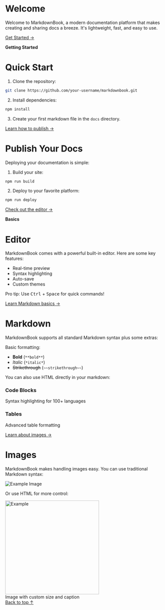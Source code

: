 # Welcome

Welcome to MarkdownBook, a modern documentation platform that makes creating and sharing docs a breeze. It's lightweight, fast, and easy to use.

<div class="next-section">
    <a href="#quick-start" class="btn-next">Get Started →</a>
</div>

**Getting Started**

# Quick Start

1. Clone the repository:
```bash
git clone https://github.com/your-username/markdownbook.git
```

2. Install dependencies:
```bash
npm install
```

3. Create your first markdown file in the `docs` directory.

<div class="next-section">
    <a href="#publish-your-docs" class="btn-next">Learn how to publish →</a>
</div>

# Publish Your Docs

Deploying your documentation is simple:

1. Build your site:
```bash
npm run build
```

2. Deploy to your favorite platform:
```bash
npm run deploy
```

<div class="next-section">
    <a href="#editor" class="btn-next">Check out the editor →</a>
</div>

**Basics**

# Editor

MarkdownBook comes with a powerful built-in editor. Here are some key features:

- Real-time preview
- Syntax highlighting
- Auto-save
- Custom themes

<div class="custom-alert">
    <i class="fa-solid fa-lightbulb"></i>
    <p>Pro tip: Use <kbd>Ctrl</kbd> + <kbd>Space</kbd> for quick commands!</p>
</div>

<div class="next-section">
    <a href="#markdown" class="btn-next">Learn Markdown basics →</a>
</div>

# Markdown

MarkdownBook supports all standard Markdown syntax plus some extras:

Basic formatting:
- **Bold** (`**bold**`)
- *Italic* (`*italic*`)
- ~~Strikethrough~~ (`~~strikethrough~~`)

You can also use HTML directly in your markdown:

<div class="feature-grid">
    <div class="feature">
        <i class="fa-solid fa-code"></i>
        <h3>Code Blocks</h3>
        <p>Syntax highlighting for 100+ languages</p>
    </div>
    <div class="feature">
        <i class="fa-solid fa-table"></i>
        <h3>Tables</h3>
        <p>Advanced table formatting</p>
    </div>
</div>

<div class="next-section">
    <a href="#images" class="btn-next">Learn about images →</a>
</div>

# Images

MarkdownBook makes handling images easy. You can use traditional Markdown syntax:

![Example Image](path/to/image.jpg)

Or use HTML for more control:

<div class="image-showcase">
    <img src="path/to/image.jpg" alt="Example" width="300">
    <figcaption>Image with custom size and caption</figcaption>
</div>

<div class="next-section">
    <a href="#welcome" class="btn-next">Back to top ↑</a>
</div>